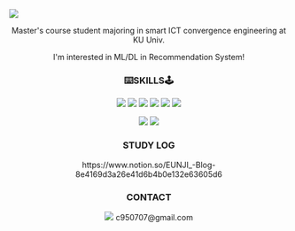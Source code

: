 <img src="https://capsule-render.vercel.app/api?type=waving&color=auto&height=300&section=header&text=Account%20 info&fontSize=55" />


<p align = "center">Master's course student majoring in smart ICT convergence engineering at KU Univ.</p>  
<p align = "center">I'm interested in ML/DL in Recommendation System!</p>



<h3 align = "center"> ⌨️SKILLS🕹 </h3>
<p align = "center"> <img src="https://img.shields.io/badge/Python-3766AB?style=flat-square&logo=Python&logoColor=white"/></a>
<img src="https://img.shields.io/badge/Pytorch-EE4C2C?style=flat-square&logo=Pytorch&logoColor=white"/></a>
<img src="https://img.shields.io/badge/TensorFlow-FF6F00?style=flat-square&logo=TensorFlow&logoColor=white"/></a>
<img src="https://img.shields.io/badge/MySQL-4479A1?style=flat-square&logo=MySQL&logoColor=white"/></a>
<img src="https://img.shields.io/badge/Node.js-339933?style=flat-square&logo=Node.js&logoColor=white"/></a>
<img src="https://img.shields.io/badge/JAVA-007396?style=flat-square&logo=JAVA&logoColor=white"/></a></p>

<p align = "center"> 
<img src="https://img.shields.io/badge/Linux-FCC624?style=flat-square&logo=Linux&logoColor=white"/></a>
<img src="https://img.shields.io/badge/Docker-2496ED?style=flat-square&logo=Docker&logoColor=white"/></a>
</p>

<h3 align = "center"> STUDY LOG </h3>
<p align = "center">https://www.notion.so/EUNJI_-Blog-8e4169d3a26e41d6b4b0e132e63605d6</p>

<h3 align = "center"> CONTACT </h3>
<p align = "center"><img src="https://img.shields.io/badge/Gmail-EA4335?style=flat-square&logo=Gmail&logoColor=white&link=c950707@gmail.com"/></a> c950707@gmail.com</p>





<!--
**dmswl0707/dmswl0707** is a ✨ _special_ ✨ repository because its `README.md` (this file) appears on your GitHub profile.

Here are some ideas to get you started:

- 🔭 I’m currently working on ...
- 🌱 I’m currently learning ...
- 👯 I’m looking to collaborate on ...
- 🤔 I’m looking for help with ...
- 💬 Ask me about ...
- 📫 How to reach me: ...
- 😄 Pronouns: ...
- ⚡ Fun fact: ...
-->

